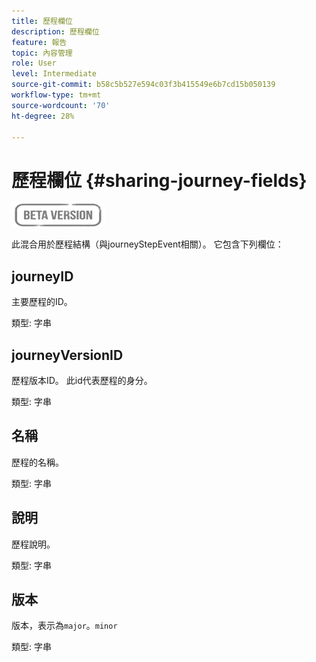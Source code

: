 ```yaml
---
title: 歷程欄位
description: 歷程欄位
feature: 報告
topic: 內容管理
role: User
level: Intermediate
source-git-commit: b58c5b527e594c03f3b415549e6b7cd15b050139
workflow-type: tm+mt
source-wordcount: '70'
ht-degree: 28%

---
```


# 歷程欄位 {#sharing-journey-fields}

![](../assets/do-not-localize/badge.png)

此混合用於歷程結構（與journeyStepEvent相關）。 它包含下列欄位：

## journeyID

主要歷程的ID。

類型: 字串

## journeyVersionID

歷程版本ID。 此id代表歷程的身分。

類型: 字串

## 名稱

歷程的名稱。

類型: 字串

## 說明

歷程說明。

類型: 字串

## 版本

版本，表示為`major`。`minor`

類型: 字串
